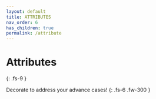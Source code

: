 ```yaml
---
layout: default
title: ATTRIBUTES
nav_order: 6
has_children: true
permalink: /attribute
---
```


# Attributes
{: .fs-9 }

Decorate to address your advance cases!
{: .fs-6 .fw-300 }
